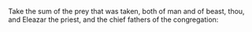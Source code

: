 Take the sum of the prey that was taken, both of man and of beast, thou, and Eleazar the priest, and the chief fathers of the congregation:
